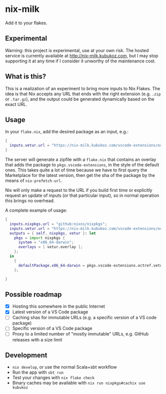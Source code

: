 # nix-milk

Add it to your flakes.

## Experimental

Warning: this project is experimental, use at your own risk. The hosted service is currently available at http://nix-milk.kubukoz.com,
but I may stop supporting it at any time if I consider it unworthy of the maintenance cost.

## What is this?

This is a realization of an experiment to bring more inputs to Nix Flakes. The idea is that Nix accepts any URL that ends with the right extension (e.g. `.zip` or `.tar.gz`),
and the output could be generated dynamically based on the exact URL.

## Usage

In your `flake.nix`, add the desired package as an input, e.g.:

```nix
{
  inputs.vetur.url = "https://nix-milk.kubukoz.com/vscode-extensions/octref/vetur/latest.zip";
}
```

The server will generate a zipfile with a `flake.nix` that contains an overlay that adds the package to `pkgs.vscode-extensions`, in the style of the default ones.
This takes quite a lot of time because we have to first query the Marketplace for the latest version, then get the sha of the package by the means of `nix-prefetch-url`.

Nix will only make a request to the URL if you build first time or explicitly request an update of inputs (or that particular input), so in normal operation this brings no overhead.

A complete example of usage:

```nix
{
  inputs.nixpkgs.url = "github:nixos/nixpkgs";
  inputs.vetur.url = "https://nix-milk.kubukoz.com/vscode-extensions/octref/vetur/latest.zip";
  outputs = { self, nixpkgs, vetur }: let
    pkgs = import nixpkgs {
      system = "x86_64-darwin";
      overlays = [ vetur.overlay ];
    };
  in
    {
      defaultPackage.x86_64-darwin = pkgs.vscode-extensions.octref.vetur;
    };

}
```

## Possible roadmap

- [x] Hosting this somewhere in the public Internet
- [x] Latest version of a VS Code package
- [ ] Caching shas for immutable URLs (e.g. a specific version of a VS code package)
- [ ] Specific version of a VS Code package
- [ ] Proxy to a limited number of "mostly immutable" URLs, e.g. GitHub releases with a size limit

## Development

- `nix develop`, or use the normal Scala+sbt workflow
- Run the app with `sbt run`
- Test your changes with `nix flake check`
- Binary caches may be available with `nix run nixpkgs#cachix use kubukoz`

